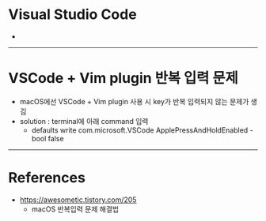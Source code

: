 # Visual Studio Code
- 
---




# VSCode + Vim plugin 반복 입력 문제
- macOS에선 VSCode + Vim plugin 사용 시 key가 반복 입력되지 않는 문제가 생김
- solution : terminal에 아래 command 입력
	- defaults write com.microsoft.VSCode ApplePressAndHoldEnabled -bool false
---




# References
- https://awesometic.tistory.com/205
	- macOS 반복입력 문제 해결법
